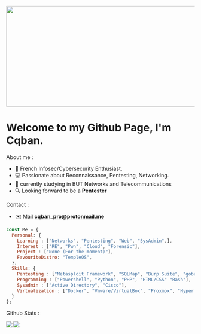 
<img src="https://i.ibb.co/hCkwG8K/ezgif-5-e055743c0e.gif" width="850" height="270" align="center"></img>

# Welcome to my Github Page, I'm Cqban.

About me :
- 🚩 French Infosec/Cybersecurity Enthusiast.
- 💻 Passionate about Reconnaissance, Pentesting, Networking.
- 📖 currently studying in BUT Networks and Telecommunications 
- 🔍 Looking forward to be a <strong>Pentester</strong>

Contact :
- ✉️ Mail **cqban_pro@protonmail.me**

```js
const Me = {
  Personal: {
    Learning : ["Networks", "Pentesting", "Web", "SysAdmin",],
    Interest : ["RE", "Pwn", "Cloud", "Forensic"],
    Project : ["None (For the moment)"],
    FavouriteDistro: "TempleOS",
  },
  Skills: {
    Pentesting : ["Metasploit Framework", "SQLMap", "Burp Suite", "gobuster", "and more ..."],
    Programming : ["Powershell", "Python", "PHP", "HTML/CSS" "Bash"],
    Sysadmin : ["Active Directory", "Cisco"],
    Virtualization : ["Docker", "Vmware/VirtualBox", "Proxmox", "Hyper V"],
  }
};
```
Github Stats :

<img align="left" src="https://github-readme-stats.vercel.app/api?username=Cqban&show_icons=true&theme=github_dark" />
<img align="left" src="https://komarev.com/ghpvc/?username=Cqban&color=purple" />

